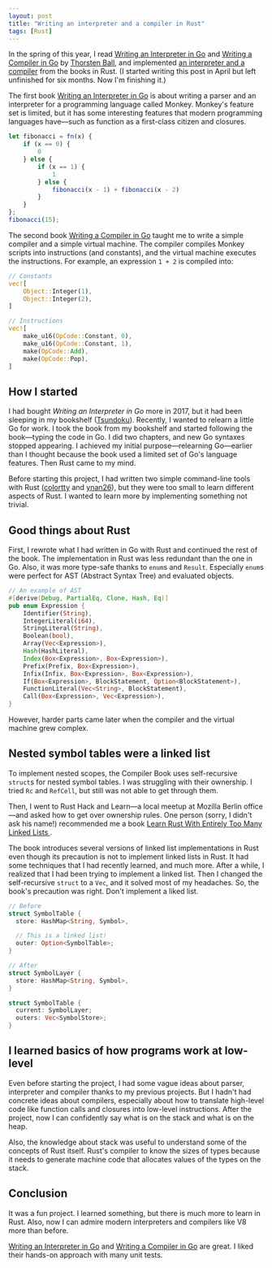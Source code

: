 ```yaml
---
layout: post
title: "Writing an interpreter and a compiler in Rust"
tags: [Rust]
---
```


In the spring of this year, I read [Writing an Interpreter in Go](https://interpreterbook.com/) and [Writing a Compiler in Go](https://compilerbook.com/) by [Thorsten Ball](https://thorstenball.com/), and implemented [an interpreter and a compiler](https://github.com/shuhei/cymbal) from the books in Rust. (I started writing this post in April but left unfinished for six months. Now I'm finishing it.)

The first book [Writing an Interpreter in Go](https://interpreterbook.com/) is about writing a parser and an interpreter for a programming language called Monkey. Monkey's feature set is limited, but it has some interesting features that modern programming languages have—such as function as a first-class citizen and closures.

```js
let fibonacci = fn(x) {
    if (x == 0) {
        0
    } else {
        if (x == 1) {
            1
        } else {
            fibonacci(x - 1) + fibonacci(x - 2)
        }
    }
};
fibonacci(15);
```

The second book [Writing a Compiler in Go](https://compilerbook.com/) taught me to write a simple compiler and a simple virtual machine. The compiler compiles Monkey scripts into instructions (and constants), and the virtual machine executes the instructions. For example, an expression `1 + 2` is compiled into:

```rs
// Constants
vec![
    Object::Integer(1),
    Object::Integer(2),
]

// Instructions
vec![
    make_u16(OpCode::Constant, 0),
    make_u16(OpCode::Constant, 1),
    make(OpCode::Add),
    make(OpCode::Pop),
]
```

## How I started

I had bought _Writing an Interpreter in Go_ more in 2017, but it had been sleeping in my bookshelf ([Tsundoku](https://en.wikipedia.org/wiki/Tsundoku)). Recently, I wanted to relearn a little Go for work. I took the book from my bookshelf and started following the book—typing the code in Go. I did two chapters, and new Go syntaxes stopped appearing. I achieved my initial purpose—relearning Go—earlier than I thought because the book used a limited set of Go's language features. Then Rust came to my mind.

Before starting this project, I had written two simple command-line tools with Rust ([colortty](https://github.com/shuhei/colortty) and [ynan26](https://github.com/shuhei/ynan26)), but they were too small to learn different aspects of Rust. I wanted to learn more by implementing something not trivial.

## Good things about Rust

First, I rewrote what I had written in Go with Rust and continued the rest of the book. The implementation in Rust was less redundant than the one in Go. Also, it was more type-safe thanks to `enum`s and `Result`. Especially `enum`s were perfect for AST (Abstract Syntax Tree) and evaluated objects.

```rs
// An example of AST
#[derive(Debug, PartialEq, Clone, Hash, Eq)]
pub enum Expression {
    Identifier(String),
    IntegerLiteral(i64),
    StringLiteral(String),
    Boolean(bool),
    Array(Vec<Expression>),
    Hash(HashLiteral),
    Index(Box<Expression>, Box<Expression>),
    Prefix(Prefix, Box<Expression>),
    Infix(Infix, Box<Expression>, Box<Expression>),
    If(Box<Expression>, BlockStatement, Option<BlockStatement>),
    FunctionLiteral(Vec<String>, BlockStatement),
    Call(Box<Expression>, Vec<Expression>),
}
```

However, harder parts came later when the compiler and the virtual machine grew complex.

## Nested symbol tables were a linked list

To implement nested scopes, the Compiler Book uses self-recursive `struct`s for nested symbol tables. I was struggling with their ownership. I tried `Rc` and `RefCell`, but still was not able to get through them.

Then, I went to Rust Hack and Learn—a local meetup at Mozilla Berlin office—and asked how to get over ownership rules. One person (sorry, I didn't ask his name!) recommended me a book [Learn Rust With Entirely Too Many Linked Lists ](https://rust-unofficial.github.io/too-many-lists/).

The book introduces several versions of linked list implementations in Rust even though its precaution is not to implement linked lists in Rust. It had some techniques that I had recently learned, and much more. After a while, I realized that I had been trying to implement a linked list. Then I changed the self-recursive `struct` to a `Vec`, and it solved most of my headaches. So, the book's precaution was right. Don't implement a liked list.

```rs
// Before
struct SymbolTable {
  store: HashMap<String, Symbol>,

  // This is a linked list!
  outer: Option<SymbolTable>;
}

// After
struct SymbolLayer {
  store: HashMap<String, Symbol>,
}

struct SymbolTable {
  current: SymbolLayer;
  outers: Vec<SymbolStore>;
}
```

## I learned basics of how programs work at low-level

Even before starting the project, I had some vague ideas about parser, interpreter and compiler thanks to my previous projects. But I hadn't had concrete ideas about compilers, especially about how to translate high-level code like function calls and closures into low-level instructions. After the project, now I can confidently say what is on the stack and what is on the heap.

Also, the knowledge about stack was useful to understand some of the concepts of Rust itself. Rust's compiler to know the sizes of types because it needs to generate machine code that allocates values of the types on the stack.

## Conclusion

It was a fun project. I learned something, but there is much more to learn in Rust. Also, now I can admire modern interpreters and compilers like V8 more than before.

[Writing an Interpreter in Go](https://interpreterbook.com/) and [Writing a Compiler in Go](https://compilerbook.com/) are great. I liked their hands-on approach with many unit tests.
